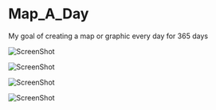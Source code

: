 Map_A_Day
=========

My goal of creating a map or graphic every day for 365 days

![ScreenShot](http://jasonhoward.info/wp-content/uploads/2014/09/MapBoxStudio_greengrass.png)


![ScreenShot](http://jasonhoward.info/wp-content/uploads/2011/02/japanmaps.png)

![ScreenShot](http://jasonhoward.info/wp-content/uploads/2014/09/Screen-Shot-2014-09-21-at-6.40.41-PM.png)


![ScreenShot](http://jasonhoward.info/wp-content/uploads/2013/04/Screen-Shot-2013-04-11-at-6.32.37-PM.png)

